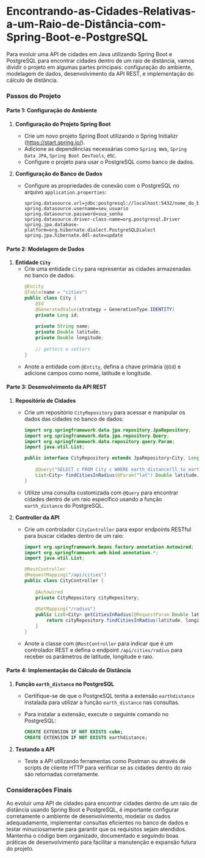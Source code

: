 # Encontrando-as-Cidades-Relativas-a-um-Raio-de-Distância-com-Spring-Boot-e-PostgreSQL

Para evoluir uma API de cidades em Java utilizando Spring Boot e PostgreSQL para encontrar cidades dentro de um raio de distância, vamos dividir o projeto em algumas partes principais: configuração do ambiente, modelagem de dados, desenvolvimento da API REST, e implementação do cálculo de distância.

### Passos do Projeto

#### Parte 1: Configuração do Ambiente

1. **Configuração do Projeto Spring Boot**
   - Crie um novo projeto Spring Boot utilizando o Spring Initializr (https://start.spring.io/).
   - Adicione as dependências necessárias como `Spring Web`, `Spring Data JPA`, `Spring Boot DevTools`, etc.
   - Configure o projeto para usar o PostgreSQL como banco de dados.

2. **Configuração do Banco de Dados**
   - Configure as propriedades de conexão com o PostgreSQL no arquivo `application.properties`:
     ```properties
     spring.datasource.url=jdbc:postgresql://localhost:5432/nome_do_banco
     spring.datasource.username=seu_usuario
     spring.datasource.password=sua_senha
     spring.datasource.driver-class-name=org.postgresql.Driver
     spring.jpa.database-platform=org.hibernate.dialect.PostgreSQLDialect
     spring.jpa.hibernate.ddl-auto=update
     ```

#### Parte 2: Modelagem de Dados

1. **Entidade `City`**
   - Crie uma entidade `City` para representar as cidades armazenadas no banco de dados:
     ```java
     @Entity
     @Table(name = "cities")
     public class City {
         @Id
         @GeneratedValue(strategy = GenerationType.IDENTITY)
         private Long id;
         
         private String name;
         private Double latitude;
         private Double longitude;
         
         // getters e setters
     }
     ```
   - Anote a entidade com `@Entity`, defina a chave primária (`@Id`) e adicione campos como nome, latitude e longitude.

#### Parte 3: Desenvolvimento da API REST

1. **Repositório de Cidades**
   - Crie um repositório `CityRepository` para acessar e manipular os dados das cidades no banco de dados:
     ```java
     import org.springframework.data.jpa.repository.JpaRepository;
     import org.springframework.data.jpa.repository.Query;
     import org.springframework.data.repository.query.Param;
     import java.util.List;
     
     public interface CityRepository extends JpaRepository<City, Long> {
         
         @Query("SELECT c FROM City c WHERE earth_distance(ll_to_earth(:lat, :lon), ll_to_earth(c.latitude, c.longitude)) <= :radius")
         List<City> findCitiesInRadius(@Param("lat") Double latitude, @Param("lon") Double longitude, @Param("radius") Double radius);
     }
     ```
   - Utilize uma consulta customizada com `@Query` para encontrar cidades dentro de um raio específico usando a função `earth_distance` do PostgreSQL.

2. **Controller da API**
   - Crie um controlador `CityController` para expor endpoints RESTful para buscar cidades dentro de um raio:
     ```java
     import org.springframework.beans.factory.annotation.Autowired;
     import org.springframework.web.bind.annotation.*;
     import java.util.List;
     
     @RestController
     @RequestMapping("/api/cities")
     public class CityController {
         
         @Autowired
         private CityRepository cityRepository;
         
         @GetMapping("/radius")
         public List<City> getCitiesInRadius(@RequestParam Double latitude, @RequestParam Double longitude, @RequestParam Double radius) {
             return cityRepository.findCitiesInRadius(latitude, longitude, radius);
         }
     }
     ```
   - Anote a classe com `@RestController` para indicar que é um controlador REST e defina o endpoint `/api/cities/radius` para receber os parâmetros de latitude, longitude e raio.

#### Parte 4: Implementação do Cálculo de Distância

1. **Função `earth_distance` no PostgreSQL**
   - Certifique-se de que o PostgreSQL tenha a extensão `earthdistance` instalada para utilizar a função `earth_distance` nas consultas.

   - Para instalar a extensão, execute o seguinte comando no PostgreSQL:
     ```sql
     CREATE EXTENSION IF NOT EXISTS cube;
     CREATE EXTENSION IF NOT EXISTS earthdistance;
     ```

2. **Testando a API**
   - Teste a API utilizando ferramentas como Postman ou através de scripts de cliente HTTP para verificar se as cidades dentro do raio são retornadas corretamente.

### Considerações Finais

Ao evoluir uma API de cidades para encontrar cidades dentro de um raio de distância usando Spring Boot e PostgreSQL, é importante configurar corretamente o ambiente de desenvolvimento, modelar os dados adequadamente, implementar consultas eficientes no banco de dados e testar minuciosamente para garantir que os requisitos sejam atendidos. Mantenha o código bem organizado, documentado e seguindo boas práticas de desenvolvimento para facilitar a manutenção e expansão futura do projeto.
